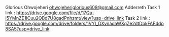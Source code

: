 Glorious Ohwojeheri
ohwojeheriglorious608@gmail.com
Adderreth
Task 1 link : https://drive.google.com/file/d/17Qa-I5YMnZE1ICuu2QBd7U8gadPnhzmt/view?usp=drive_link
Task 2 link : https://drive.google.com/drive/folders/1VYI_DXvnadaWXqZe2dtDbkFAF4dp8SA5?usp=drive_link